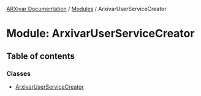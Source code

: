 [ARXivar Documentation](../README.md) / [Modules](../modules.md) / ArxivarUserServiceCreator

# Module: ArxivarUserServiceCreator

## Table of contents

### Classes

- [ArxivarUserServiceCreator](../classes/ArxivarUserServiceCreator.ArxivarUserServiceCreator-1.md)
